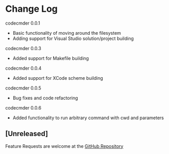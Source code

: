 # Change Log

codecmder 0.0.1
- Basic functionality of moving around the filesystem
- Adding support for Visual Studio solution/project building

codecmder 0.0.3
- Added support for Makefile building

codecmder 0.0.4
- Added support for XCode scheme building

codecmder 0.0.5
- Bug fixes and code refactoring

codecmder 0.0.6
- Added functionality to run arbitrary command with cwd and parameters

## [Unreleased]

Feature Requests are welcome at the [GitHub Repository](https://github.com/julwrites/VSCode_Explorer)
